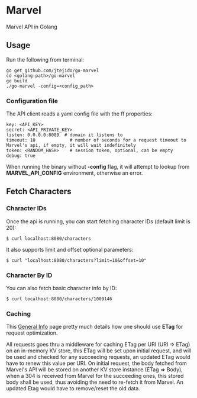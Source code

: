 # Marvel
Marvel API in Golang

## Usage
Run the following from terminal:
```
go get github.com/jtejido/go-marvel
cd <golang-path>/go-marvel
go build
./go-marvel -config=<config_path>
```

### Configuration file
The API client reads a yaml config file with the ff properties:

```
key: <API_KEY>
secret: <API_PRIVATE_KEY>
listen: 0.0.0.0:8080  # domain it listens to
timeout: 10             # number of seconds for a request timeout to Marvel's api, if empty, it will wait indefinitely
token: <RANDOM_HASH> 	# session token, optional, can be empty
debug: true
```

When running the binary without **-config** flag, it will attempt to lookup from **MARVEL_API_CONFIG** environment, otherwise an error.

## Fetch Characters

### Character IDs
Once the api is running, you can start fetching character IDs (default limit is 20):

```
$ curl localhost:8080/characters
```

It also supports limit and offset optional parameters:

```
$ curl "localhost:8080/characters?limit=10&offset=10"
```

### Character By ID
You can also fetch basic character info by ID:

```
$ curl localhost:8080/characters/1009146
```

### Caching
This [General Info](https://developer.marvel.com/documentation/generalinfo) page pretty much details how one should use **ETag** for request optimization.

All requests goes thru a middleware for caching ETag per URI (URI => ETag) on an in-memory KV store, this ETag will be set upon initial request, and will be used and checked for any succeeding requests, an updated ETag would have to renew this value per URI. On initial request, the body fetched from Marvel's API will be stored on
another KV store instance (ETag => Body), when a 304 is received from Marvel for the succeeding ones, this stored body shall be used, thus avoiding the need
to re-fetch it from Marvel. An updated Etag would have to remove/reset the old data.
